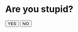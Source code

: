 # Are you stupid?
<script type="text/javascript">
    function moveit() {
        const width  = window.innerWidth ||
        document.documentElement.clientWidth ||
        document.body.clientWidth;
        const height = window.innerHeight ||
        document.documentElement.clientHeight||
        document.body.clientHeight;
        var d = document.getElementById('no');
        d.style.position = 'absolute';
        d.style.left = (Math.random()*width-50)+'px';
        d.style.top = (Math.random()*height-50)+'px';
        return false;
    }
</script>
<button id="yes">YES</button>
<button id="no" onmouseover="moveit()" ontouchstart="moveit()">
NO
</button>
